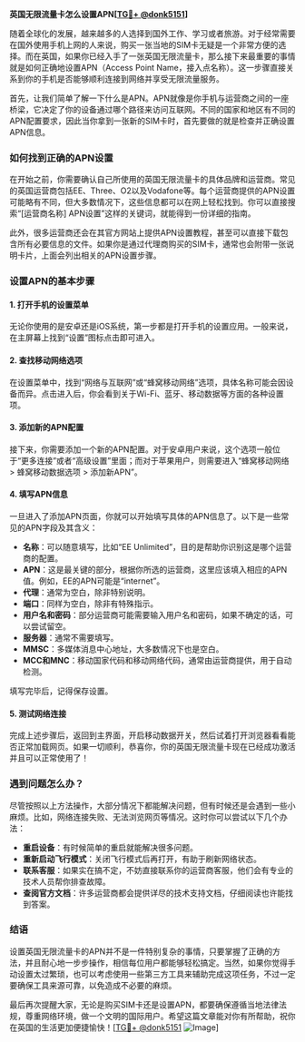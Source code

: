 **英国无限流量卡怎么设置APN[[TG💪+ @donk5151](https://t.me/s/donk5151)]**

随着全球化的发展，越来越多的人选择到国外工作、学习或者旅游。对于经常需要在国外使用手机上网的人来说，购买一张当地的SIM卡无疑是一个非常方便的选择。而在英国，如果你已经入手了一张英国无限流量卡，那么接下来最重要的事情就是如何正确地设置APN（Access Point Name，接入点名称）。这一步骤直接关系到你的手机是否能够顺利连接到网络并享受无限流量服务。

首先，让我们简单了解一下什么是APN。APN就像是你手机与运营商之间的一座桥梁，它决定了你的设备通过哪个路径来访问互联网。不同的国家和地区有不同的APN配置要求，因此当你拿到一张新的SIM卡时，首先要做的就是检查并正确设置APN信息。

### 如何找到正确的APN设置

在开始之前，你需要确认自己所使用的英国无限流量卡的具体品牌和运营商。常见的英国运营商包括EE、Three、O2以及Vodafone等。每个运营商提供的APN设置可能略有不同，但大多数情况下，这些信息都可以在网上轻松找到。你可以直接搜索“[运营商名称] APN设置”这样的关键词，就能得到一份详细的指南。

此外，很多运营商还会在其官方网站上提供APN设置教程，甚至可以直接下载包含所有必要信息的文件。如果你是通过代理商购买的SIM卡，通常也会附带一张说明卡片，上面会列出相关的APN设置步骤。

### 设置APN的基本步骤

#### 1. 打开手机的设置菜单

无论你使用的是安卓还是iOS系统，第一步都是打开手机的设置应用。一般来说，在主屏幕上找到“设置”图标点击即可进入。

#### 2. 查找移动网络选项

在设置菜单中，找到“网络与互联网”或“蜂窝移动网络”选项，具体名称可能会因设备而异。点击进入后，你会看到关于Wi-Fi、蓝牙、移动数据等方面的各种设置项。

#### 3. 添加新的APN配置

接下来，你需要添加一个新的APN配置。对于安卓用户来说，这个选项一般位于“更多连接”或者“高级设置”里面；而对于苹果用户，则需要进入“蜂窝移动网络 > 蜂窝移动数据选项 > 添加新APN”。

#### 4. 填写APN信息

一旦进入了添加APN页面，你就可以开始填写具体的APN信息了。以下是一些常见的APN字段及其含义：

- **名称**：可以随意填写，比如“EE Unlimited”，目的是帮助你识别这是哪个运营商的配置。
- **APN**：这是最关键的部分，根据你所选的运营商，这里应该填入相应的APN值。例如，EE的APN可能是“internet”。
- **代理**：通常为空白，除非特别说明。
- **端口**：同样为空白，除非有特殊指示。
- **用户名和密码**：部分运营商可能需要输入用户名和密码，如果不确定的话，可以尝试留空。
- **服务器**：通常不需要填写。
- **MMSC**：多媒体消息中心地址，大多数情况下也是空白。
- **MCC和MNC**：移动国家代码和移动网络代码，通常由运营商提供，用于自动检测。

填写完毕后，记得保存设置。

#### 5. 测试网络连接

完成上述步骤后，返回到主界面，开启移动数据开关，然后试着打开浏览器看看能否正常加载网页。如果一切顺利，恭喜你，你的英国无限流量卡现在已经成功激活并且可以正常使用了！

### 遇到问题怎么办？

尽管按照以上方法操作，大部分情况下都能解决问题，但有时候还是会遇到一些小麻烦。比如，网络连接失败、无法浏览网页等情况。这时你可以尝试以下几个办法：

- **重启设备**：有时候简单的重启就能解决很多问题。
- **重新启动飞行模式**：关闭飞行模式后再打开，有助于刷新网络状态。
- **联系客服**：如果实在搞不定，不妨直接联系你的运营商客服，他们会有专业的技术人员帮你排查故障。
- **查阅官方文档**：许多运营商都会提供详尽的技术支持文档，仔细阅读也许能找到答案。

### 结语

设置英国无限流量卡的APN并不是一件特别复杂的事情，只要掌握了正确的方法，并且耐心地一步步操作，相信每位用户都能够轻松搞定。当然，如果你觉得手动设置太过繁琐，也可以考虑使用一些第三方工具来辅助完成这项任务，不过一定要确保工具来源可靠，以免造成不必要的麻烦。

最后再次提醒大家，无论是购买SIM卡还是设置APN，都要确保遵循当地法律法规，尊重网络环境，做一个文明的国际用户。希望这篇文章能对你有所帮助，祝你在英国的生活更加便捷愉快！[[TG💪+ @donk5151](https://t.me/s/donk5151) ![Image](https://i.postimg.cc/rwNCRYN7/Snipaste-2025-04-30-17-27-05.png)]
